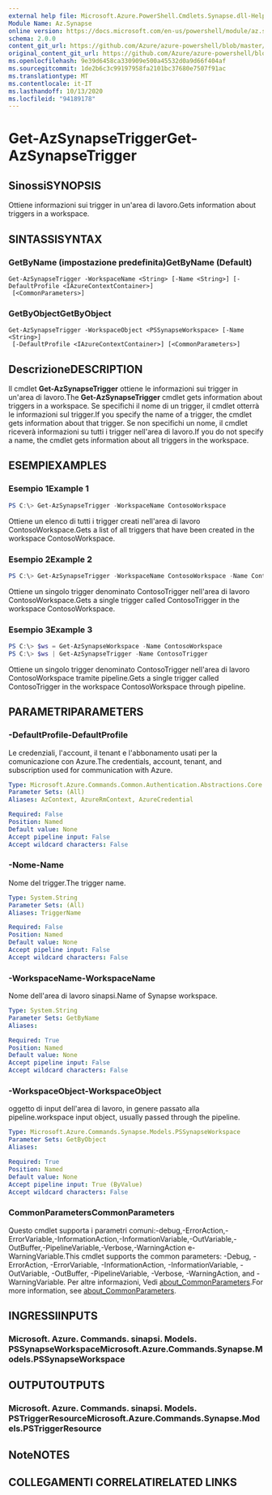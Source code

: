 ```yaml
---
external help file: Microsoft.Azure.PowerShell.Cmdlets.Synapse.dll-Help.xml
Module Name: Az.Synapse
online version: https://docs.microsoft.com/en-us/powershell/module/az.synapse/get-azsynapsetrigger
schema: 2.0.0
content_git_url: https://github.com/Azure/azure-powershell/blob/master/src/Synapse/Synapse/help/Get-AzSynapseTrigger.md
original_content_git_url: https://github.com/Azure/azure-powershell/blob/master/src/Synapse/Synapse/help/Get-AzSynapseTrigger.md
ms.openlocfilehash: 9e39d6458ca330909e500a45532d0a9d66f404af
ms.sourcegitcommit: 1de2b6c3c99197958fa2101bc37680e7507f91ac
ms.translationtype: MT
ms.contentlocale: it-IT
ms.lasthandoff: 10/13/2020
ms.locfileid: "94189178"
---
```

# <span data-ttu-id="127b2-101">Get-AzSynapseTrigger</span><span class="sxs-lookup"><span data-stu-id="127b2-101">Get-AzSynapseTrigger</span></span>

## <span data-ttu-id="127b2-102">Sinossi</span><span class="sxs-lookup"><span data-stu-id="127b2-102">SYNOPSIS</span></span>
<span data-ttu-id="127b2-103">Ottiene informazioni sui trigger in un'area di lavoro.</span><span class="sxs-lookup"><span data-stu-id="127b2-103">Gets information about triggers in a workspace.</span></span>

## <span data-ttu-id="127b2-104">SINTASSI</span><span class="sxs-lookup"><span data-stu-id="127b2-104">SYNTAX</span></span>

### <span data-ttu-id="127b2-105">GetByName (impostazione predefinita)</span><span class="sxs-lookup"><span data-stu-id="127b2-105">GetByName (Default)</span></span>
```
Get-AzSynapseTrigger -WorkspaceName <String> [-Name <String>] [-DefaultProfile <IAzureContextContainer>]
 [<CommonParameters>]
```

### <span data-ttu-id="127b2-106">GetByObject</span><span class="sxs-lookup"><span data-stu-id="127b2-106">GetByObject</span></span>
```
Get-AzSynapseTrigger -WorkspaceObject <PSSynapseWorkspace> [-Name <String>]
 [-DefaultProfile <IAzureContextContainer>] [<CommonParameters>]
```

## <span data-ttu-id="127b2-107">Descrizione</span><span class="sxs-lookup"><span data-stu-id="127b2-107">DESCRIPTION</span></span>
<span data-ttu-id="127b2-108">Il cmdlet **Get-AzSynapseTrigger** ottiene le informazioni sui trigger in un'area di lavoro.</span><span class="sxs-lookup"><span data-stu-id="127b2-108">The **Get-AzSynapseTrigger** cmdlet gets information about triggers in a workspace.</span></span> <span data-ttu-id="127b2-109">Se specifichi il nome di un trigger, il cmdlet otterrà le informazioni sul trigger.</span><span class="sxs-lookup"><span data-stu-id="127b2-109">If you specify the name of a trigger, the cmdlet gets information about that trigger.</span></span> <span data-ttu-id="127b2-110">Se non specifichi un nome, il cmdlet riceverà informazioni su tutti i trigger nell'area di lavoro.</span><span class="sxs-lookup"><span data-stu-id="127b2-110">If you do not specify a name, the cmdlet gets information about all triggers in the workspace.</span></span>

## <span data-ttu-id="127b2-111">ESEMPI</span><span class="sxs-lookup"><span data-stu-id="127b2-111">EXAMPLES</span></span>

### <span data-ttu-id="127b2-112">Esempio 1</span><span class="sxs-lookup"><span data-stu-id="127b2-112">Example 1</span></span>
```powershell
PS C:\> Get-AzSynapseTrigger -WorkspaceName ContosoWorkspace
```

<span data-ttu-id="127b2-113">Ottiene un elenco di tutti i trigger creati nell'area di lavoro ContosoWorkspace.</span><span class="sxs-lookup"><span data-stu-id="127b2-113">Gets a list of all triggers that have been created in the workspace ContosoWorkspace.</span></span>

### <span data-ttu-id="127b2-114">Esempio 2</span><span class="sxs-lookup"><span data-stu-id="127b2-114">Example 2</span></span>
```powershell
PS C:\> Get-AzSynapseTrigger -WorkspaceName ContosoWorkspace -Name ContosoTrigger
```

<span data-ttu-id="127b2-115">Ottiene un singolo trigger denominato ContosoTrigger nell'area di lavoro ContosoWorkspace.</span><span class="sxs-lookup"><span data-stu-id="127b2-115">Gets a single trigger called ContosoTrigger in the workspace ContosoWorkspace.</span></span>

### <span data-ttu-id="127b2-116">Esempio 3</span><span class="sxs-lookup"><span data-stu-id="127b2-116">Example 3</span></span>
```powershell
PS C:\> $ws = Get-AzSynapseWorkspace -Name ContosoWorkspace
PS C:\> $ws | Get-AzSynapseTrigger -Name ContosoTrigger
```

<span data-ttu-id="127b2-117">Ottiene un singolo trigger denominato ContosoTrigger nell'area di lavoro ContosoWorkspace tramite pipeline.</span><span class="sxs-lookup"><span data-stu-id="127b2-117">Gets a single trigger called ContosoTrigger in the workspace ContosoWorkspace through pipeline.</span></span>

## <span data-ttu-id="127b2-118">PARAMETRI</span><span class="sxs-lookup"><span data-stu-id="127b2-118">PARAMETERS</span></span>

### <span data-ttu-id="127b2-119">-DefaultProfile</span><span class="sxs-lookup"><span data-stu-id="127b2-119">-DefaultProfile</span></span>
<span data-ttu-id="127b2-120">Le credenziali, l'account, il tenant e l'abbonamento usati per la comunicazione con Azure.</span><span class="sxs-lookup"><span data-stu-id="127b2-120">The credentials, account, tenant, and subscription used for communication with Azure.</span></span>

```yaml
Type: Microsoft.Azure.Commands.Common.Authentication.Abstractions.Core.IAzureContextContainer
Parameter Sets: (All)
Aliases: AzContext, AzureRmContext, AzureCredential

Required: False
Position: Named
Default value: None
Accept pipeline input: False
Accept wildcard characters: False
```

### <span data-ttu-id="127b2-121">-Nome</span><span class="sxs-lookup"><span data-stu-id="127b2-121">-Name</span></span>
<span data-ttu-id="127b2-122">Nome del trigger.</span><span class="sxs-lookup"><span data-stu-id="127b2-122">The trigger name.</span></span>

```yaml
Type: System.String
Parameter Sets: (All)
Aliases: TriggerName

Required: False
Position: Named
Default value: None
Accept pipeline input: False
Accept wildcard characters: False
```

### <span data-ttu-id="127b2-123">-WorkspaceName</span><span class="sxs-lookup"><span data-stu-id="127b2-123">-WorkspaceName</span></span>
<span data-ttu-id="127b2-124">Nome dell'area di lavoro sinapsi.</span><span class="sxs-lookup"><span data-stu-id="127b2-124">Name of Synapse workspace.</span></span>

```yaml
Type: System.String
Parameter Sets: GetByName
Aliases:

Required: True
Position: Named
Default value: None
Accept pipeline input: False
Accept wildcard characters: False
```

### <span data-ttu-id="127b2-125">-WorkspaceObject</span><span class="sxs-lookup"><span data-stu-id="127b2-125">-WorkspaceObject</span></span>
<span data-ttu-id="127b2-126">oggetto di input dell'area di lavoro, in genere passato alla pipeline.</span><span class="sxs-lookup"><span data-stu-id="127b2-126">workspace input object, usually passed through the pipeline.</span></span>

```yaml
Type: Microsoft.Azure.Commands.Synapse.Models.PSSynapseWorkspace
Parameter Sets: GetByObject
Aliases:

Required: True
Position: Named
Default value: None
Accept pipeline input: True (ByValue)
Accept wildcard characters: False
```

### <span data-ttu-id="127b2-127">CommonParameters</span><span class="sxs-lookup"><span data-stu-id="127b2-127">CommonParameters</span></span>
<span data-ttu-id="127b2-128">Questo cmdlet supporta i parametri comuni:-debug,-ErrorAction,-ErrorVariable,-InformationAction,-InformationVariable,-OutVariable,-OutBuffer,-PipelineVariable,-Verbose,-WarningAction e-WarningVariable.</span><span class="sxs-lookup"><span data-stu-id="127b2-128">This cmdlet supports the common parameters: -Debug, -ErrorAction, -ErrorVariable, -InformationAction, -InformationVariable, -OutVariable, -OutBuffer, -PipelineVariable, -Verbose, -WarningAction, and -WarningVariable.</span></span> <span data-ttu-id="127b2-129">Per altre informazioni, Vedi [about_CommonParameters](http://go.microsoft.com/fwlink/?LinkID=113216).</span><span class="sxs-lookup"><span data-stu-id="127b2-129">For more information, see [about_CommonParameters](http://go.microsoft.com/fwlink/?LinkID=113216).</span></span>

## <span data-ttu-id="127b2-130">INGRESSI</span><span class="sxs-lookup"><span data-stu-id="127b2-130">INPUTS</span></span>

### <span data-ttu-id="127b2-131">Microsoft. Azure. Commands. sinapsi. Models. PSSynapseWorkspace</span><span class="sxs-lookup"><span data-stu-id="127b2-131">Microsoft.Azure.Commands.Synapse.Models.PSSynapseWorkspace</span></span>

## <span data-ttu-id="127b2-132">OUTPUT</span><span class="sxs-lookup"><span data-stu-id="127b2-132">OUTPUTS</span></span>

### <span data-ttu-id="127b2-133">Microsoft. Azure. Commands. sinapsi. Models. PSTriggerResource</span><span class="sxs-lookup"><span data-stu-id="127b2-133">Microsoft.Azure.Commands.Synapse.Models.PSTriggerResource</span></span>

## <span data-ttu-id="127b2-134">Note</span><span class="sxs-lookup"><span data-stu-id="127b2-134">NOTES</span></span>

## <span data-ttu-id="127b2-135">COLLEGAMENTI CORRELATI</span><span class="sxs-lookup"><span data-stu-id="127b2-135">RELATED LINKS</span></span>
